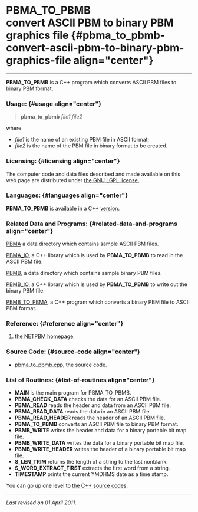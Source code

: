 PBMA\_TO\_PBMB\
convert ASCII PBM to binary PBM graphics file {#pbma_to_pbmb-convert-ascii-pbm-to-binary-pbm-graphics-file align="center"}
=============================================

------------------------------------------------------------------------

**PBMA\_TO\_PBMB** is a C++ program which converts ASCII PBM files to
binary PBM format.

### Usage: {#usage align="center"}

> **pbma\_to\_pbmb** *file1* *file2*

where

-   *file1* is the name of an existing PBM file in ASCII format;
-   *file2* is the name of the PBM file in binary format to be created.

### Licensing: {#licensing align="center"}

The computer code and data files described and made available on this
web page are distributed under [the GNU LGPL
license.](../../txt/gnu_lgpl.txt)

### Languages: {#languages align="center"}

**PBMA\_TO\_PBMB** is available in [a C++
version](../../cpp_src/pbma_to_pbmb/pbma_to_pbmb.html).

### Related Data and Programs: {#related-data-and-programs align="center"}

[PBMA](../../data/pbma/pbma.html) a data directory which contains sample
ASCII PBM files.

[PBMA\_IO](../../cpp_src/pbma_io/pbma_io.html), a C++ library which is
used by **PBMA\_TO\_PBMB** to read in the ASCII PBM file.

[PBMB](../../data/pbmb/pbmb.html), a data directory which contains
sample binary PBM files.

[PBMB\_IO](../../cpp_src/pbmb_io/pbmb_io.html), a C++ library which is
used by **PBMA\_TO\_PBMB** to write out the binary PBM file.

[PBMB\_TO\_PBMA](../../cpp_src/pbmb_to_pbma/pbmb_to_pbma.html), a C++
program which converts a binary PBM file to ASCII PBM format.

### Reference: {#reference align="center"}

1.  [the NETPBM homepage](http://netpbm.sourceforge.net/).

### Source Code: {#source-code align="center"}

-   [pbma\_to\_pbmb.cpp](pbma_to_pbmb.cpp), the source code.

### List of Routines: {#list-of-routines align="center"}

-   **MAIN** is the main program for PBMA\_TO\_PBMB.
-   **PBMA\_CHECK\_DATA** checks the data for an ASCII PBM file.
-   **PBMA\_READ** reads the header and data from an ASCII PBM file.
-   **PBMA\_READ\_DATA** reads the data in an ASCII PBM file.
-   **PBMA\_READ\_HEADER** reads the header of an ASCII PBM file.
-   **PBMA\_TO\_PBMB** converts an ASCII PBM file to binary PBM format.
-   **PBMB\_WRITE** writes the header and data for a binary portable bit
    map file.
-   **PBMB\_WRITE\_DATA** writes the data for a binary portable bit map
    file.
-   **PBMB\_WRITE\_HEADER** writes the header of a binary portable bit
    map file.
-   **S\_LEN\_TRIM** returns the length of a string to the last
    nonblank.
-   **S\_WORD\_EXTRACT\_FIRST** extracts the first word from a string.
-   **TIMESTAMP** prints the current YMDHMS date as a time stamp.

You can go up one level to [the C++ source codes](../cpp_src.html).

------------------------------------------------------------------------

*Last revised on 01 April 2011.*
